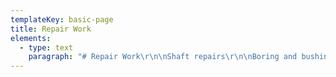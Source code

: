 ```yaml
---
templateKey: basic-page
title: Repair Work
elements:
  - type: text
    paragraph: "# Repair Work\r\n\nShaft repairs\r\n\nBoring and bushing of worn bearing bores\r\n\nPulleys and sheaves\r\n\nRe-cutting of sheaves and diverter pulleys"
---
```

